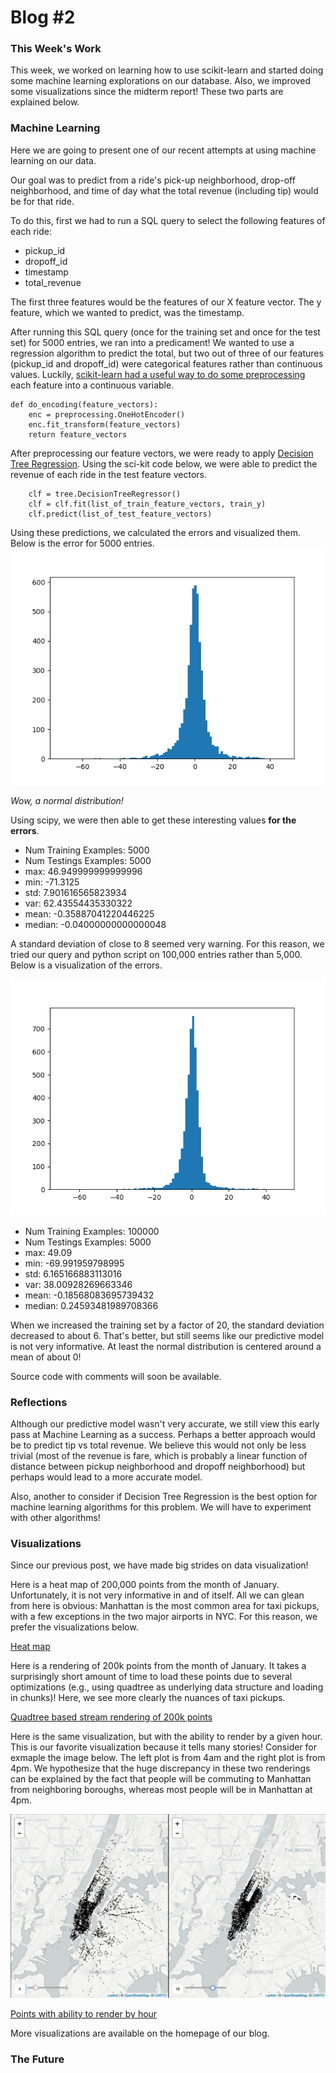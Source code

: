 # Blog #2

### This Week's Work
This week, we worked on learning how to use scikit-learn and started doing some machine learning explorations on our database. Also, we improved some visualizations since the midterm report! These two parts are explained below.

### Machine Learning
Here we are going to present one of our recent attempts at using machine learning on our data.

Our goal was to predict from a ride's pick-up neighborhood, drop-off neighborhood, and time of day what the total revenue (including tip) would be for that ride.

To do this, first we had to run a SQL query to select the following features of each ride:
- pickup_id
- dropoff_id
- timestamp
- total_revenue

The first three features would be the features of our X feature vector. The y feature, which we wanted to predict, was the timestamp.

After running this SQL query (once for the training set and once for the test set) for 5000 entries, we ran into a predicament! We wanted to use a regression algorithm to predict the total, but two out of three of our features (pickup_id and dropoff_id) were categorical features rather than continuous values. Luckily, [scikit-learn had a useful way to do some preprocessing](http://scikit-learn.org/stable/modules/preprocessing.html#encoding-categorical-features) each feature into a continuous variable.

```
def do_encoding(feature_vectors):
    enc = preprocessing.OneHotEncoder()
    enc.fit_transform(feature_vectors)
    return feature_vectors
```

After preprocessing our feature vectors, we were ready to apply [Decision Tree Regression](http://scikit-learn.org/stable/auto_examples/tree/plot_tree_regression.html#sphx-glr-auto-examples-tree-plot-tree-regression-py). Using the sci-kit code below, we were able to predict the revenue of each ride in the test feature vectors. 
```
    clf = tree.DecisionTreeRegressor()
    clf = clf.fit(list_of_train_feature_vectors, train_y)
    clf.predict(list_of_test_feature_vectors)
```
Using these predictions, we calculated the errors and visualized them. Below is the error for 5000 entries.
![Image of 5k training](https://github.com/nchoi/NewYorkTaxis/blob/master/imgs/5000_training_5000_test.png?raw=true)

*Wow, a normal distribution!*

Using scipy, we were then able to get these interesting values **for the errors**.

- Num Training Examples: 5000
- Num Testings Examples: 5000
- max: 46.949999999999996
- min: -71.3125
- std: 7.901616565823934
- var: 62.43554435330322
- mean: -0.35887041220446225
- median: -0.04000000000000048

A standard deviation of close to 8 seemed very warning. For this reason, we tried our query and python script on 100,000 entries rather than 5,000. Below is a visualization of the errors.

![Image of 100k training](https://github.com/nchoi/NewYorkTaxis/blob/master/imgs/100k_training_same_5000_test.png?raw=true)
- Num Training Examples: 100000
- Num Testings Examples: 5000
- max: 49.09
- min: -69.991959798995
- std: 6.165166883113016
- var: 38.00928269663346
- mean: -0.18568083695739432
- median: 0.24593481989708366

When we increased the training set by a factor of 20, the standard deviation decreased to about 6. That's better, but still seems like our predictive model is not very informative. At least the normal distribution is centered around a mean of about 0! 

Source code with comments will soon be available.

### Reflections
Although our predictive model wasn't very accurate, we still view this early pass at Machine Learning as a success. Perhaps a better approach would be to predict tip vs total revenue. We believe this would not only be less trivial (most of the revenue is fare, which is probably a linear function of distance between pickup neighborhood and dropoff neighborhood) but perhaps would lead to a more accurate model.

Also, another to consider if Decision Tree Regression is the best option for machine learning algorithms for this problem. We will have to experiment with other algorithms!

### Visualizations
Since our previous post, we have made big strides on data visualization! 

Here is a heat map of 200,000 points from the month of January. Unfortunately, it is not very informative in and of itself. All we can glean from here is obvious: Manhattan is the most common area for taxi pickups, with a few exceptions in the two major airports in NYC. For this reason, we prefer the visualizations below.

[Heat map](https://nchoi.github.io/NewYorkTaxis/maps/heatmap.html)  

Here is a rendering of 200k points from the month of January. It takes a surprisingly short amount of time to load these points due to several optimizations (e.g., using quadtree as underlying data structure and loading in chunks)! Here, we see more clearly the nuances of taxi pickups. 

[Quadtree based stream rendering of 200k points](https://nchoi.github.io/NewYorkTaxis/maps/canvasQuadtreeStreamRender.html)  

Here is the same visualization, but with the ability to render by a given hour. This is our favorite visualization because it tells many stories! Consider for exmaple the image below. The left plot is from 4am and the right plot is from 4pm. We hypothesize that the huge discrepancy in these two renderings can be explained by the fact that people will be commuting to Manhattan from neighboring boroughs, whereas most people will be in Manhattan at 4pm.

![Image of comparison](https://github.com/nchoi/NewYorkTaxis/blob/master/imgs/comparison.png?raw=true)

[Points with ability to render by hour](https://nchoi.github.io/NewYorkTaxis/maps/hourlyPoints.html)  

More visualizations are available on the homepage of our blog.

### The Future




